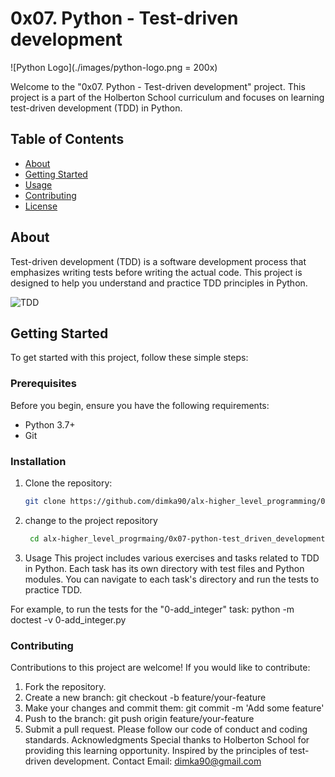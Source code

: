 # 0x07. Python - Test-driven development

![Python Logo](./images/python-logo.png = 200x)

Welcome to the "0x07. Python - Test-driven development" project. This project is a part of the Holberton School curriculum and focuses on learning test-driven development (TDD) in Python.

## Table of Contents

- [About](#about)
- [Getting Started](#getting-started)
- [Usage](#usage)
- [Contributing](#contributing)
- [License](#license)

## About

Test-driven development (TDD) is a software development process that emphasizes writing tests before writing the actual code. This project is designed to help you understand and practice TDD principles in Python.

![TDD](../images/tdd.png)

## Getting Started

To get started with this project, follow these simple steps:

### Prerequisites

Before you begin, ensure you have the following requirements:

- Python 3.7+
- Git

### Installation

1. Clone the repository:

   ```bash
   git clone https://github.com/dimka90/alx-higher_level_programming/0x07-python-test_driven_development
2. change to the project repository

   ```bash
    cd alx-higher_level_progrmaing/0x07-python-test_driven_development
3. Usage
This project includes various exercises and tasks related to TDD in Python. Each task has its own directory with test files and Python modules. You can navigate to each task's directory and run the tests to practice TDD.

For example, to run the tests for the "0-add_integer" task:
  python -m doctest -v 0-add_integer.py

### Contributing
Contributions to this project are welcome! If you would like to contribute:

1. Fork the repository.
2. Create a new branch: git checkout -b feature/your-feature
3. Make your changes and commit them: git commit -m 'Add some feature'
4. Push to the branch: git push origin feature/your-feature
5. Submit a pull request.
Please follow our code of conduct and coding standards.
Acknowledgments
Special thanks to Holberton School for providing this learning opportunity.
Inspired by the principles of test-driven development.
Contact
Email: dimka90@gmail.com

